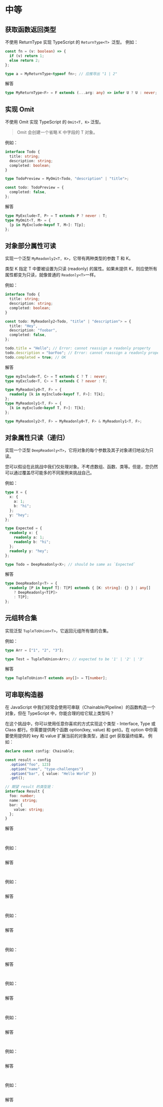 # 中等

## 获取函数返回类型

不使用 ReturnType 实现 TypeScript 的 `ReturnType<T> `泛型。
例如：

```ts
const fn = (v: boolean) => {
  if (v) return 1;
  else return 2;
};

type a = MyReturnType<typeof fn>; // 应推导出 "1 | 2"
```

解答

```ts
type MyReturnType<F> = F extends (...arg: any) => infer U ? U : never;
```

## 实现 Omit

不使用 Omit 实现 TypeScript 的 `Omit<T, K>` 泛型。

> Omit 会创建一个省略 K 中字段的 T 对象。

例如：

```ts
interface Todo {
  title: string;
  description: string;
  completed: boolean;
}

type TodoPreview = MyOmit<Todo, "description" | "title">;

const todo: TodoPreview = {
  completed: false,
};
```

解答

```ts
type MyExclude<T, P> = T extends P ? never : T;
type MyOmit<T, M> = {
  [p in MyExclude<keyof T, M>]: T[p];
};
```

## 对象部分属性可读

实现一个泛型 `MyReadonly2<T, K>`，它带有两种类型的参数 T 和 K。

类型 K 指定 T 中要被设置为只读 (readonly) 的属性。如果未提供 K，则应使所有属性都变为只读，就像普通的 `Readonly<T>`一样。

例如：

```ts
interface Todo {
  title: string;
  description: string;
  completed: boolean;
}

const todo: MyReadonly2<Todo, "title" | "description"> = {
  title: "Hey",
  description: "foobar",
  completed: false,
};

todo.title = "Hello"; // Error: cannot reassign a readonly property
todo.description = "barFoo"; // Error: cannot reassign a readonly property
todo.completed = true; // OK
```

解答

```ts
type myInclude<T, C> = T extends C ? T : never;
type myExclude<T, C> = T extends C ? never : T;

type MyReadonly0<T, F> = {
  readonly [k in myInclude<keyof T, F>]: T[k];
};
type MyReadonly1<T, F> = {
  [k in myExclude<keyof T, F>]: T[k];
};

type MyReadonly2<T, F> = MyReadonly0<T, F> & MyReadonly1<T, F>;
```

## 对象属性只读（递归）

实现一个泛型 `DeepReadonly<T>`，它将对象的每个参数及其子对象递归地设为只读。

您可以假设在此挑战中我们仅处理对象。不考虑数组、函数、类等。但是，您仍然可以通过覆盖尽可能多的不同案例来挑战自己。

例如：

```ts
type X = {
  x: {
    a: 1;
    b: "hi";
  };
  y: "hey";
};

type Expected = {
  readonly x: {
    readonly a: 1;
    readonly b: "hi";
  };
  readonly y: "hey";
};

type Todo = DeepReadonly<X>; // should be same as `Expected`
```

解答

```ts
type DeepReadonly<T> = {
  readonly [P in keyof T]: T[P] extends { [K: string]: {} } | any[]
    ? DeepReadonly<T[P]>
    : T[P];
};
```

## 元组转合集

实现泛型 `TupleToUnion<T>`，它返回元组所有值的合集。

例如：

```ts
type Arr = ["1", "2", "3"];

type Test = TupleToUnion<Arr>; // expected to be '1' | '2' | '3'
```

解答

```ts
type TupleToUnion<T extends any[]> = T[number];
```

## 可串联构造器

在 JavaScript 中我们经常会使用可串联（Chainable/Pipeline）的函数构造一个对象，但在 TypeScript 中，你能合理的给它赋上类型吗？

在这个挑战中，你可以使用任意你喜欢的方式实现这个类型 - Interface, Type 或 Class 都行。你需要提供两个函数 option(key, value) 和 get()。在 option 中你需要使用提供的 key 和 value 扩展当前的对象类型，通过 get 获取最终结果。
例如：

```ts
declare const config: Chainable;

const result = config
  .option("foo", 123)
  .option("name", "type-challenges")
  .option("bar", { value: "Hello World" })
  .get();

// 期望 result 的类型是：
interface Result {
  foo: number;
  name: string;
  bar: {
    value: string;
  };
}
```

解答

```ts

```

##

例如：

```ts

```

解答

```ts

```

##

例如：

```ts

```

解答

```ts

```

##

例如：

```ts

```

解答

```ts

```

##

例如：

```ts

```

解答

```ts

```

##

例如：

```ts

```

解答

```ts

```

##

例如：

```ts

```

解答

```ts

```

##

例如：

```ts

```

解答

```ts

```

##

例如：

```ts

```

解答

```ts

```
